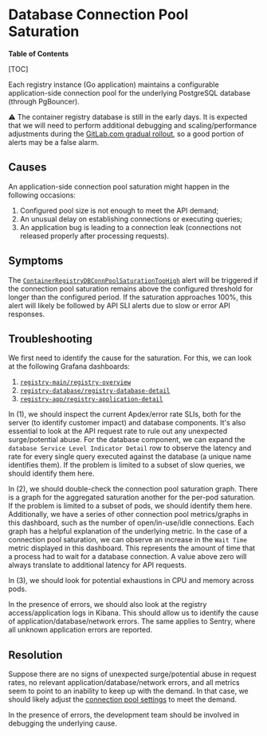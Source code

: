 # Database Connection Pool Saturation

**Table of Contents**

[TOC]

Each registry instance (Go application) maintains a configurable application-side connection pool for the underlying PostgreSQL database (through PgBouncer).

⚠️ The container registry database is still in the early days. It is expected that we will need to perform additional debugging and scaling/performance adjustments during the [GitLab.com gradual rollout](https://gitlab.com/groups/gitlab-org/-/epics/6442), so a good portion of alerts may be a false alarm.

## Causes

An application-side connection pool saturation might happen in the following occasions:

1. Configured pool size is not enough to meet the API demand;
1. An unusual delay on establishing connections or executing queries;
1. An application bug is leading to a connection leak (connections not released properly after processing requests).

## Symptoms

The [`ContainerRegistryDBConnPoolSaturationTooHigh`](https://gitlab.com/gitlab-com/runbooks/-/blob/master/legacy-prometheus-rules/registry-db.yml) alert will be triggered if the connection pool saturation remains above the configured threshold for longer than the configured period. If the saturation approaches 100%, this alert will likely be followed by API SLI alerts due to slow or error API responses.

## Troubleshooting

We first need to identify the cause for the saturation. For this, we can look at the following Grafana dashboards:

1. [`registry-main/registry-overview`](https://dashboards.gitlab.net/d/registry-main/registry-overview)
1. [`registry-database/registry-database-detail`](https://dashboards.gitlab.net/d/registry-database/registry-database-detail)
1. [`registry-app/registry-application-detail`](https://dashboards.gitlab.net/d/registry-app/registry-application-detail)

In (1), we should inspect the current Apdex/error rate SLIs, both for the server (to identify customer impact) and database components. It's also essential to look at the API request rate to rule out any unexpected surge/potential abuse. For the database component, we can expand the `database Service Level Indicator Detail` row to observe the latency and rate for every single query executed against the database (a unique name identifies them). If the problem is limited to a subset of slow queries, we should identify them here.

In (2), we should double-check the connection pool saturation graph. There is a graph for the aggregated saturation another for the per-pod saturation. If the problem is limited to a subset of pods, we should identify them here. Additionally, we have a series of other connection pool metrics/graphs in this dashboard, such as the number of open/in-use/idle connections. Each graph has a helpful explanation of the underlying metric. In the case of a connection pool saturation, we can observe an increase in the `Wait Time` metric displayed in this dashboard. This represents the amount of time that a process had to wait for a database connection. A value above zero will always translate to additional latency for API requests.

In (3), we should look for potential exhaustions in CPU and memory across pods.

In the presence of errors, we should also look at the registry access/application logs in Kibana. This should allow us to identify the cause of application/database/network errors. The same applies to Sentry, where all unknown application errors are reported.

## Resolution

Suppose there are no signs of unexpected surge/potential abuse in request rates, no relevant application/database/network errors, and all metrics seem to point to an inability to keep up with the demand. In that case, we should likely adjust the [connection pool settings](https://gitlab.com/gitlab-org/container-registry/-/blob/master/docs/configuration.md#pool) to meet the demand.

In the presence of errors, the development team should be involved in debugging the underlying cause.
